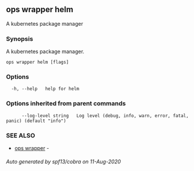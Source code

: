 ## ops wrapper helm

A kubernetes package manager

### Synopsis

A kubernetes package manager.

```
ops wrapper helm [flags]
```

### Options

```
  -h, --help   help for helm
```

### Options inherited from parent commands

```
      --log-level string   Log level (debug, info, warn, error, fatal, panic) (default "info")
```

### SEE ALSO

* [ops wrapper](ops_wrapper.md)	 - 

###### Auto generated by spf13/cobra on 11-Aug-2020
